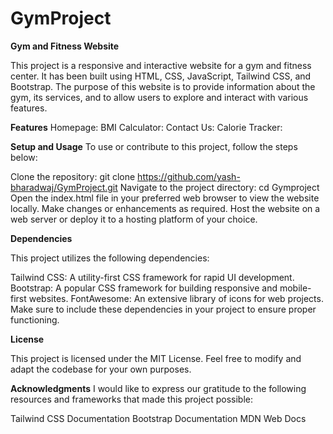 # GymProject
**Gym and Fitness Website**

This project is a responsive and interactive website for a gym and fitness center. It has been built using HTML, CSS, JavaScript, Tailwind CSS, and Bootstrap. The purpose of this website is to provide information about the gym, its services, and to allow users to explore and interact with various features.

**Features**
Homepage: BMI Calculator: Contact Us: Calorie Tracker:

**Setup and Usage**
To use or contribute to this project, follow the steps below:

Clone the repository: git clone https://github.com/yash-bharadwaj/GymProject.git
Navigate to the project directory: cd Gymproject
Open the index.html file in your preferred web browser to view the website locally.
Make changes or enhancements as required.
Host the website on a web server or deploy it to a hosting platform of your choice.

**Dependencies**

This project utilizes the following dependencies:

Tailwind CSS: A utility-first CSS framework for rapid UI development.
Bootstrap: A popular CSS framework for building responsive and mobile-first websites.
FontAwesome: An extensive library of icons for web projects.
Make sure to include these dependencies in your project to ensure proper functioning.

**License**

This project is licensed under the MIT License. Feel free to modify and adapt the codebase for your own purposes.

**Acknowledgments**
I would like to express our gratitude to the following resources and frameworks that made this project possible:

Tailwind CSS Documentation
Bootstrap Documentation
MDN Web Docs

